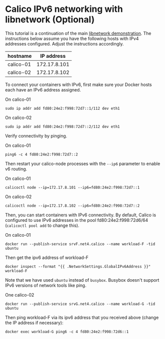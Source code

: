 # Calico IPv6 networking with libnetwork (Optional)

This tutorial is a continuation of the main 
[libnetwork demonstration](Demonstration.md).  The instructions below assume
you have the following hosts with IPv4 addresses configured.  Adjust the
instructions accordingly.

| hostname  | IP address   |		
|-----------|--------------|		
| calico-01 | 172.17.8.101 |		
| calico-02 | 172.17.8.102 |

To connect your containers with IPv6, first make sure your Docker hosts each 
have an IPv6 address assigned.

On calico-01

    sudo ip addr add fd80:24e2:f998:72d7::1/112 dev eth1

On calico-02

    sudo ip addr add fd80:24e2:f998:72d7::2/112 dev eth1

Verify connectivity by pinging.

On calico-01

    ping6 -c 4 fd80:24e2:f998:72d7::2

Then restart your calico-node processes with the `--ip6` parameter to enable 
v6 routing.

On calico-01

    calicoctl node --ip=172.17.8.101 --ip6=fd80:24e2:f998:72d7::1

On calico-02

    calicoctl node --ip=172.17.8.102 --ip6=fd80:24e2:f998:72d7::2

Then, you can start containers with IPv6 connectivity. By default, Calico is 
configured to use IPv6 addresses in the pool fd80:24e2:f998:72d6/64 
(`calicoctl pool add` to change this).

On calico-01

    docker run --publish-service srvF.net4.calico --name workload-F -tid ubuntu

Then get the ipv6 address of workload-F

    docker inspect --format "{{ .NetworkSettings.GlobalIPv6Address }}" workload-F

Note that we have used `ubuntu` instead of `busybox`.  Busybox doesn't support 
IPv6 versions of network tools like ping.

One calico-02

    docker run --publish-service srvG.net4.calico --name workload-G -tid ubuntu

Then ping workload-F via its ipv6 address that you received above (change the 
IP address if necessary):

    docker exec workload-G ping6 -c 4 fd80:24e2:f998:72d6::1
